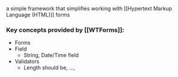 a simple framework that simplifies working with [[Hypertext Markup Language (HTML)]] forms

### Key concepts provided by [[WTForms]]:
- Forms
- Field
	- String, Date/Time field
- Validators
	- Length should be, ..., 